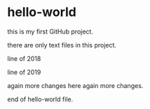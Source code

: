 # hello-world

this is my first GitHub project.

there are only text files in this project.

line of 2018

line of 2019

again more changes here again more changes.

end of hello-world file.
